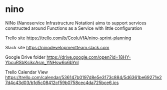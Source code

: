 # nino
NINo (Nanoservice Infrastructure Notation) aims to support services constructed around Functions as a Service with little configuration

Trello site https://trello.com/b/CcoIuVfA/nino-sprint-planning

Slack site https://ninodevelopmentteam.slack.com

Google Drive folder https://drive.google.com/open?id=18HY-YbcuRSbKsikcAsm_YNHsw6o6bYnI

Trello Calendar View https://trello.com/calendar/536147b0197d8e5e3173c884/5d6361be69271e27d4c43d03/b1d5c08412cf59b0758cec4da725bce6.ics

